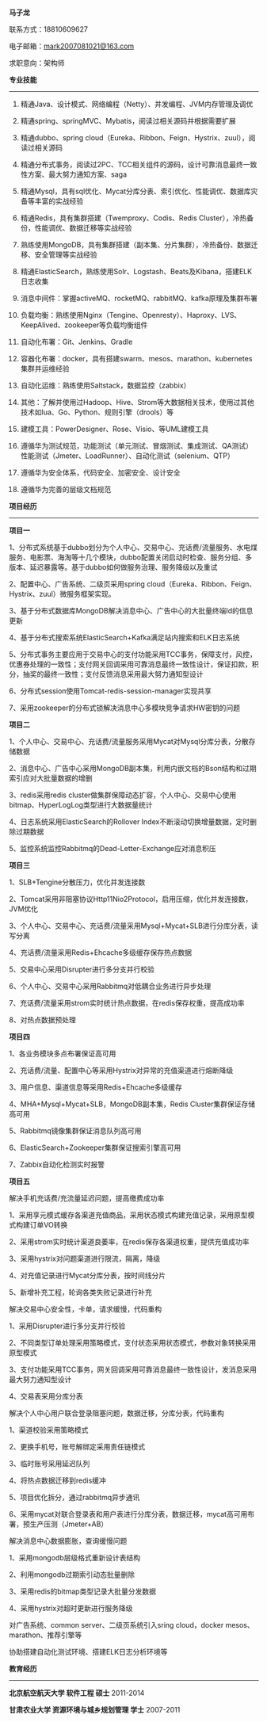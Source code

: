 **马子龙**

联系方式：18810609627

电子邮箱：mark2007081021@163.com

求职意向：架构师

**专业技能**

---

1. 精通Java、设计模式、网络编程（Netty）、并发编程、JVM内存管理及调优
2. 精通spring、springMVC、Mybatis，阅读过相关源码并根据需要扩展

3. 精通dubbo、spring cloud（Eureka、Ribbon、Feign、Hystrix、zuul），阅读过相关源码

4. 精通分布式事务，阅读过2PC、TCC相关组件的源码，设计可靠消息最终一致性方案、最大努力通知方案、saga

5. 精通Mysql，具有sql优化、Mycat分库分表、索引优化、性能调优、数据库灾备等丰富的实战经验

6. 精通Redis，具有集群搭建（Twemproxy、Codis、Redis Cluster），冷热备份，性能调优、数据迁移等实战经验

7. 熟练使用MongoDB，具有集群搭建（副本集、分片集群），冷热备份、数据迁移、安全管理等实战经验

8. 精通ElasticSearch，熟练使用Solr、Logstash、Beats及Kibana，搭建ELK日志收集

9. 消息中间件：掌握activeMQ、rocketMQ、rabbitMQ、kafka原理及集群布署

10. 负载均衡：熟练使用Nginx（Tengine、Openresty）、Haproxy、LVS、KeepAlived、zookeeper等负载均衡组件

11. 自动化布署：Git、Jenkins、Gradle

12. 容器化布署：docker，具有搭建swarm、mesos、marathon、kubernetes集群并运维经验

13. 自动化运维：熟练使用Saltstack，数据监控（zabbix）

14. 其他：了解并使用过Hadoop、Hive、Strom等大数据相关技术，使用过其他技术如lua、Go、Python、规则引擎（drools）等

15. 建模工具：PowerDesigner、Rose、Visio、等UML建模工具

16. 遵循华为测试规范，功能测试（单元测试、冒烟测试、集成测试、QA测试）性能测试（Jmeter、LoadRunner）、自动化测试（selenium、QTP）

17. 遵循华为安全体系，代码安全、加密安全、设计安全

18. 遵循华为完善的层级文档规范

**项目经历**

---

**项目一**

1、分布式系统基于dubbo划分为个人中心、交易中心、充话费/流量服务、水电煤服务、电影票、海淘等十几个模块，dubbo配置关闭启动时检查、服务分组、多版本、延迟暴露等。基于dubbo如何做服务治理、服务降级以及重试

2、配置中心、广告系统、二级页采用spring cloud（Eureka、Ribbon、Feign、Hystrix、zuul）微服务框架实现。

3、基于分布式数据库MongoDB解决消息中心、广告中心的大批量终端Id的信息更新

4、基于分布式搜索系统ElasticSearch+Kafka满足站内搜索和ELK日志系统

5、分布式事务主要应用于交易中心的支付功能采用TCC事务，保障支付，风控，优惠券处理的一致性；支付网关回调采用可靠消息最终一致性设计，保证扣款，积分，抽奖的最终一致性；支付反馈消息采用最大努力通知型设计

6、分布式session使用Tomcat-redis-session-manager实现共享

7、采用zookeeper的分布式锁解决消息中心多模块竞争请求HW密钥的问题

**项目二**

1、个人中心、交易中心、充话费/流量服务采用Mycat对Mysql分库分表，分散存储数据

2、消息中心、广告中心采用MongoDB副本集，利用内嵌文档的Bson结构和过期索引应对大批量数据的增删

3、redis采用redis cluster做集群保障动态扩容，个人中心、交易中心使用bitmap、HyperLogLog类型进行大数据量统计

4、日志系统采用ElasticSearch的Rollover Index不断滚动切换增量数据，定时删除过期数据

5、监控系统监控Rabbitmq的Dead-Letter-Exchange应对消息积压

**项目三**

1、SLB+Tengine分散压力，优化并发连接数

2、Tomcat采用非阻塞协议Http11Nio2Protocol，启用压缩，优化并发连接数，JVM优化

3、个人中心、交易中心、充话费/流量采用Mysql+Mycat+SLB进行分库分表，读写分离

4、充话费/流量采用Redis+Ehcache多级缓存保存热点数据

5、交易中心采用Disrupter进行多分支并行校验

6、个人中心、交易中心采用Rabbitmq对低耦合业务进行异步处理

7、充话费/流量采用strom实时统计热点数据，在redis保存权重，提高成功率

8、对热点数据预处理

**项目四**

1、各业务模块多点布署保证高可用

2、充话费/流量、配置中心等采用Hystrix对异常的充值渠道进行熔断降级

3、用户信息、渠道信息等采用Redis+Ehcache多级缓存

4、MHA+Mysql+Mycat+SLB，MongoDB副本集，Redis Cluster集群保证存储高可用

5、Rabbitmq镜像集群保证消息队列高可用

6、ElasticSearch+Zookeeper集群保证搜索引擎高可用

7、Zabbix自动化检测实时报警

**项目五**

解决手机充话费/充流量延迟问题，提高缴费成功率

1、采用享元模式缓存各渠道充值商品，采用状态模式构建充值记录，采用原型模式构建订单VO转换

2、采用strom实时统计渠道良萎率，在redis保存各渠道权重，提供充值成功率

3、采用hystrix对问题渠道进行限流，隔离，降级

4、对充值记录进行Mycat分库分表，按时间线分片

5、新增补充工程，轮询各类失败记录进行补充

解决交易中心安全性，卡单，请求缓慢，代码重构

1、采用Disrupter进行多分支并行校验

2、不同类型订单处理采用策略模式，支付状态采用状态模式，参数对象转换采用原型模式

3、支付功能采用TCC事务，网关回调采用可靠消息最终一致性设计，发消息采用最大努力通知型设计

4、交易表采用分库分表

解决个人中心用户联合登录阻塞问题，数据迁移，分库分表，代码重构

1、渠道校验采用策略模式

2、更换手机号，账号解绑定采用责任链模式

3、临时账号采用延迟队列

4、将热点数据迁移到redis缓冲

5、项目优化拆分，通过rabbitmq异步通讯

6、采用mycat对联合登录表和用户表进行分库分表，数据迁移，mycat高可用布署，预生产压测（Jmeter+AB）

解决消息中心数据膨胀，查询缓慢问题

1、采用mongodb层级格式重新设计表结构

2、利用mongodb过期索引动态批量删除

3、采用redis的bitmap类型记录大批量分发数据

4、采用hystrix对超时更新进行服务降级

对广告系统、common server、二级页系统引入sring cloud，docker mesos、marathon、推荐引擎等

协助搭建自动化测试环境、搭建ELK日志分析环境等



**教育经历**

---

**北京航空航天大学													软件工程                                  				硕士**												2011-2014

**甘肃农业大学											               资源环境与城乡规划管理                	   学士**											     2007-2011